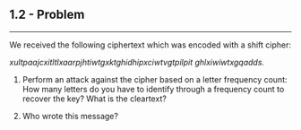 ## 1.2 - Problem

---

We received the following ciphertext which was encoded with a shift cipher:

_xultpaajcxitltlxaarpjhtiwtgxktghidhipxciwtvgtpilpit
ghlxiwiwtxgqadds._

1. Perform an attack against the cipher based on a letter frequency count: How many letters do you have to identify through a frequency count to recover the key? What is the cleartext?

2. Who wrote this message?

